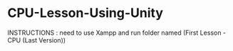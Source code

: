 # CPU-Lesson-Using-Unity
INSTRUCTIONS : need to use Xampp and run folder named (First Lesson - CPU (Last Version))
